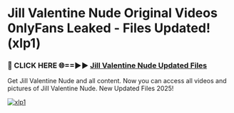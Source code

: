 # Jill Valentine Nude Original Videos 0nlyFans Leaked - Files Updated! (xlp1)

<h3>🔴 CLICK HERE 🌐==►► <a href="https://tinyurl.com/yc6ubb5a" rel="nofollow">Jill Valentine Nude Updated Files</a></h3>

Get Jill Valentine Nude and all content. Now you can access all videos and pictures of Jill Valentine Nude. New Updated Files 2025!

[![xlp1](https://i.imgur.com/7eu0CRL.gif)](https://tinyurl.com/yc6ubb5a)
